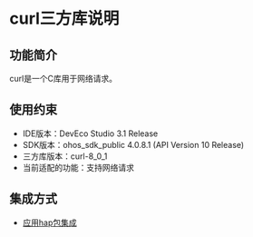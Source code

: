 # curl三方库说明
## 功能简介
curl是一个C库用于网络请求。
## 使用约束
- IDE版本：DevEco Studio 3.1 Release
- SDK版本：ohos_sdk_public 4.0.8.1 (API Version 10 Release)
- 三方库版本：curl-8_0_1
- 当前适配的功能：支持网络请求

## 集成方式
+ [应用hap包集成](docs/hap_integrate.md)
